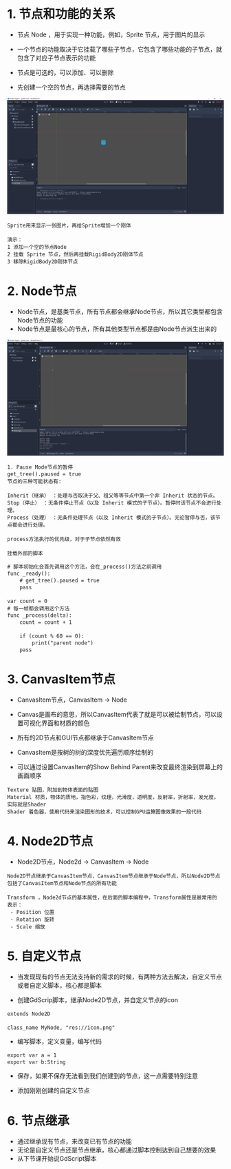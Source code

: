 # 1. 节点和功能的关系

- 节点 Node ，用于实现一种功能，例如，Sprite 节点，用于图片的显示
- 一个节点的功能取决于它挂载了哪些子节点，它包含了哪些功能的子节点，就包含了对应子节点表示的功能
- 节点是可选的，可以添加、可以删除


- 先创建一个空的节点，再选择需要的节点

![Image text](image/node2d-00.JPG)

```
Sprite用来显示一张图片，再给Sprite增加一个刚体

演示：
1 添加一个空的节点Node
2 挂载 Sprite 节点，然后再挂载RigidBody2D刚体节点
3 移除RigidBody2D刚体节点
```

# 2. Node节点

- Node节点，是基类节点，所有节点都会继承Node节点，所以其它类型都包含Node节点的功能
- Node节点是最核心的节点，所有其他类型节点都是由Node节点派生出来的

![Image text](image/node2d-01.JPG)

```
1. Pause Mode节点的暂停
get_tree().paused = true
节点的三种可能状态有:

Inherit（继承） ：处理与否取决于父、祖父等等节点中第一个非 Inherit 状态的节点。
Stop（停止） ：无条件停止节点（以及 Inherit 模式的子节点）。暂停时该节点不会进行处理。
Process（处理） ：无条件处理节点（以及 Inherit 模式的子节点）。无论暂停与否，该节点都会进行处理。

process方法执行的优先级，对于子节点依然有效

挂载外部的脚本

```

```
# 脚本初始化会首先调用这个方法，会在_process()方法之前调用
func _ready():
	# get_tree().paused = true
	pass

var count = 0
# 每一帧都会调用这个方法
func _process(delta):
	count = count + 1
	
	if (count % 60 == 0):
		print("parent node")
	pass
```

# 3. CanvasItem节点

- CanvasItem节点，CanvasItem -> Node

- Canvas是画布的意思，所以CanvasItem代表了就是可以被绘制节点，可以设置可视化界面和材质的颜色
- 所有的2D节点和GUI节点都继承于CanvasItem节点
- CanvasItem是按树的树的深度优先遍历顺序绘制的
- 可以通过设置CanvasItem的Show Behind Parent来改变最终渲染到屏幕上的画面顺序

```
Texture 贴图，附加到物体表面的贴图
Material 材质，物体的质地，指色彩，纹理，光滑度，透明度，反射率，折射率，发光度。实际就是Shader
Shader 着色器，使用代码来渲染图形的技术，可以控制GPU运算图像效果的一段代码
```

# 4. Node2D节点

- Node2D节点，Node2d -> CanvasItem -> Node

```
Node2D节点继承于CanvasItem节点，CanvasItem节点继承于Node节点，所以Node2D节点包括了CanvasItem节点和Node节点的所有功能

Transform ，Node2d节点的基本属性，在后面的脚本编程中，Transform属性是最常用的
表示：
 - Position 位置
 - Rotation 旋转
 - Scale 缩放
```  

# 5. 自定义节点

- 当发现现有的节点无法支持新的需求的时候，有两种方法去解决，自定义节点或者自定义脚本，核心都是脚本

- 创建GdScrip脚本，继承Node2D节点，并自定义节点的icon

```
extends Node2D

class_name MyNode, "res://icon.png"
```  

- 编写脚本，定义变量，编写代码

```
export var a = 1
export var b:String
```

- 保存，如果不保存无法看到我们创建到的节点，这一点需要特别注意

- 添加刚刚创建的自定义节点

# 6. 节点继承

- 通过继承现有节点，来改变已有节点的功能
- 无论是自定义节点还是节点继承，核心都通过脚本控制达到自己想要的效果
- 从下节课开始说GdScript脚本
